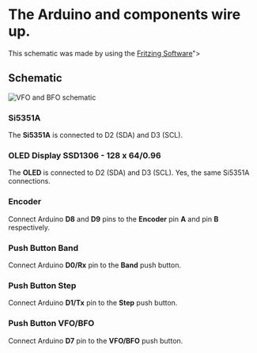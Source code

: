 # The Arduino and components wire up.

This schematic was made by using the [Fritzing Software](http://fritzing.org/home/)">

## Schematic
 <img src="https://github.com/pu2clr/VFO_BFO_OLED_ARDUINO/blob/master/schematic/vfobfo_schematic_fritzing_image.jpg" alt="VFO and BFO schematic">

### Si5351A

The __Si5351A__ is connected to D2 (SDA) and  D3 (SCL).

### OLED Display SSD1306 - 128 x 64/0.96

The __OLED__ is connected to D2 (SDA) and  D3 (SCL). Yes, the same Si5351A connections.

### Encoder

Connect Arduino __D8__ and __D9__ pins to the __Encoder__ pin __A__ and pin __B__ respectively.

### Push Button Band

Connect Arduino __D0/Rx__ pin to the __Band__ push button.

### Push Button Step

Connect Arduino __D1/Tx__ pin to the __Step__ push button. 

### Push Button VFO/BFO

Connect Arduino __D7__ pin to the __VFO/BFO__ push button.




